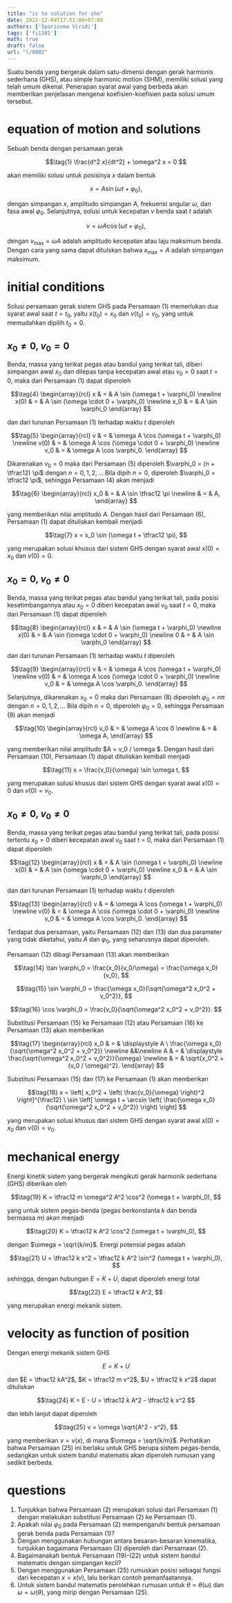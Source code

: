 ```yaml
---
title: "ic to solution for sho"
date: 2022-12-04T17:51:00+07:00
authors: ['Sparisoma Viridi']
tags: ['fi1101']
math: true
draft: false
url: "l/0002"
---
```

Suatu benda yang bergerak dalam satu-dimensi dengan gerak harmonis sederhana (GHS), atau simple harmonic motion (SHM), memiliki solusi yang telah umum dikenal. Penerapan syarat awal yang berbeda akan memberikan penjelasan mengenai koefisien-koefisien pada solusi umum tersebut.


# equation of motion and solutions
Sebuah benda dengan persamaan gerak

$$\tag{1}
\frac{d^2 x}{dt^2} + \omega^2 x = 0
$$

akan memiliki solusi untuk posisinya $x$ dalam bentuk

$$\tag{2}
x = A \sin (\omega t + \varphi_0),
$$

dengan simpangan $x$, amplitudo simpangan $A$, frekuensi angular $\omega$, dan fasa awal $\varphi_0$. Selanjutnya, solusi untuk kecepatan $v$ benda saat $t$ adalah

$$\tag{3}
v = \omega A \cos (\omega t + \varphi_0),
$$

dengan $v_{\max} = \omega A$ adalah amplitudo kecepatan atau laju maksimum benda. Dengan cara yang sama dapat ditulskan bahwa $x_{\max} = A$ adalah simpangan maksimum.


# initial conditions
Solusi persamaan gerak sistem GHS pada Persamaan (1) memerlukan dua syarat awal saat $t = t_0$, yaitu $x(t_0) = x_0$ dan $v(t_0) = v_0$, yang untuk memudahkan dipilih $t_0 = 0$.

## $x_0 \ne 0$, $v_0 = 0$
Benda, massa yang terikat pegas atau bandul yang terikat tali, diberi simpangan awal $x_0$ dan dilepas tanpa kecepatan awal atau $v_0 = 0$ saat $t = 0$, maka dari Persamaan (1) dapat diperoleh

$$\tag{4}
\begin{array}{rcl}
x  & = & A \sin (\omega t + \varphi_0) \newline
x(0) & = & A \sin (\omega \cdot 0 + \varphi_0) \newline
x_0 & = & A \sin \varphi_0
\end{array}
$$

dan dari turunan Persamaan (1) terhadap waktu $t$ diperoleh

$$\tag{5}
\begin{array}{rcl}
v  & = & \omega A \cos (\omega t + \varphi_0) \newline
v(0) & = & \omega A \cos (\omega \cdot 0 + \varphi_0) \newline
v_0 & = & \omega A \cos \varphi_0.
\end{array}
$$

Dikarenakan $v_0 = 0$ maka dari Persamaan (5) diperoleh $\varphi_0 = (n + \tfrac12) \pi$ dengan $n = 0, 1, 2, ..$. Bila dipih $n = 0$, diperoleh $\varphi_0 = \tfrac12 \pi$, sehingga Persamaan (4) akan menjadi

$$\tag{6}
\begin{array}{rcl}
x_0 & = & A \sin \tfrac12 \pi \newline
& = & A,
\end{array}
$$

yang memberikan nilai amplitudo $A$. Dengan hasil dari Persamaan (6), Persamaan (1) dapat dituliskan kembali menjadi

$$\tag{7}
x = x_0 \sin (\omega t + \tfrac12 \pi),
$$

yang merupakan solusi khusus dari sistem GHS dengan syarat awal $x(0) = x_0$ dan $v(0) = 0$.


## $x_0 = 0$, $v_0 \ne 0$
Benda, massa yang terikat pegas atau bandul yang terikat tali, pada posisi kesetimbangannya atau $x_0 = 0$ diberi kecepatan awal $v_0$ saat $t = 0$, maka dari Persamaan (1) dapat diperoleh

$$\tag{8}
\begin{array}{rcl}
x  & = & A \sin (\omega t + \varphi_0) \newline
x(0) & = & A \sin (\omega \cdot 0 + \varphi_0) \newline
0 & = & A \sin \varphi_0
\end{array}
$$

dan dari turunan Persamaan (1) terhadap waktu $t$ diperoleh

$$\tag{9}
\begin{array}{rcl}
v  & = & \omega A \cos (\omega t + \varphi_0) \newline
v(0) & = & \omega A \cos (\omega \cdot 0 + \varphi_0) \newline
v_0 & = & \omega A \cos \varphi_0.
\end{array}
$$

Selanjutnya, dikarenakan $x_0 = 0$ maka dari Persamaan (8) diperoleh $\varphi_0 = n \pi$ dengan $n = 0, 1, 2, ..$. Bila dipih $n = 0$, diperoleh $\varphi_0 = 0$, sehingga Persamaan (9) akan menjadi

$$\tag{10}
\begin{array}{rcl}
v_0 & = & \omega A \cos 0 \newline
& = & \omega A,
\end{array}
$$

yang memberikan nilai amplitudo $A = v_0 / \omega $. Dengan hasil dari Persamaan (10), Persamaan (1) dapat dituliskan kembali menjadi

$$\tag{11}
x = \frac{v_0}{\omega} \sin \omega t,
$$

yang merupakan solusi khusus dari sistem GHS dengan syarat awal $x(0) = 0$ dan $v(0) = v_0$.

## $x_0 \ne 0$, $v_0 \ne 0$
Benda, massa yang terikat pegas atau bandul yang terikat tali, pada posisi tertentu $x_0 = 0$ diberi kecepatan awal $v_0$ saat t = $0$, maka dari Persamaan (1) dapat diperoleh

$$\tag{12}
\begin{array}{rcl}
x  & = & A \sin (\omega t + \varphi_0) \newline
x(0) & = & A \sin (\omega \cdot 0 + \varphi_0) \newline
x_0 & = & A \sin \varphi_0
\end{array}
$$

dan dari turunan Persamaan (1) terhadap waktu $t$ diperoleh

$$\tag{13}
\begin{array}{rcl}
v  & = & \omega A \cos (\omega t + \varphi_0) \newline
v(0) & = & \omega A \cos (\omega \cdot 0 + \varphi_0) \newline
v_0 & = & \omega A \cos \varphi_0.
\end{array}
$$

Terdapat dua persamaan, yaitu Persamaan (12) dan (13) dan dua parameter yang tidak diketahui, yaitu $A$ dan $\varphi_0$, yang seharusnya dapat diperoleh.

Persamaan (12) dibagi Persamaan (13) akan memberikan

$$\tag{14}
\tan \varphi_0 = \frac{x_0}{v_0/\omega} = \frac{\omega x_0}{v_0},
$$

$$\tag{15}
\sin \varphi_0 = \frac{\omega x_0}{\sqrt{\omega^2 x_0^2 + v_0^2}},
$$

$$\tag{16}
\cos \varphi_0 = \frac{v_0}{\sqrt{\omega^2 x_0^2 + v_0^2}}.
$$

Substitusi Persamaan (15) ke Persamaan (12) atau Persamaan (16) ke Persamaan (13) akan memberikan

$$\tag{17}
\begin{array}{rcl}
x_0  & = & \displaystyle A \ \frac{\omega x_0}{\sqrt{\omega^2 x_0^2 + v_0^2}} \newline
&&\newline
A & = & \displaystyle \frac{\sqrt{\omega^2 x_0^2 + v_0^2}}{\omega} \newline
& = & \sqrt{x_0^2 + (v_0 / \omega)^2}.
\end{array}
$$

Substitusi Persamaan (15) dan (17) ke Persamaan (1) akan memberikan

$$\tag{18}
x = \left[ x_0^2 + \left( \frac{v_0}{\omega} \right)^2 \right]^{\frac12} \ \sin \left[ \omega t + \arcsin \left( \frac{\omega x_0}{\sqrt{\omega^2 x_0^2 + v_0^2}} \right) \right]
$$

yang merupakan solusi khusus dari sistem GHS dengan syarat awal $x(0) = x_0$ dan $v(0) = v_0$.


# mechanical energy
Energi kinetik sistem yang bergerak mengikuti gerak harmonik sederhana (GHS) diberikan oleh

$$\tag{19}
K = \tfrac12 m \omega^2 A^2 \cos^2 (\omega t + \varphi_0),
$$

yang untuk sistem pegas-benda (pegas berkonstanta $k$ dan benda bermassa $m$) akan menjadi

$$\tag{20}
K = \tfrac12 k A^2 \cos^2 (\omega t + \varphi_0),
$$

dengan $\omega = \sqrt{k/m}$. Energi potensial pegas adalah

$$\tag{21}
U = \tfrac12 k x^2 = \tfrac12 k A^2 \sin^2 (\omega t + \varphi_0),
$$

sehingga, dengan hubungan $E = K + U$, dapat diperoleh energi total

$$\tag{22}
E = \tfrac12 k A^2,
$$

yang merupakan energi mekanik sistem.


# velocity as function of position
Dengan energi mekanik sistem GHS

$$\tag{23}
E = K + U
$$

dan $E = \tfrac12 kA^2$, $K = \tfrac12 m v^2$, $U = \tfrac12 k x^2$ dapat dituliskan

$$\tag{24}
K = E - U = \tfrac12 k A^2 - \tfrac12 k x^2
$$

dan lebih lanjut dapat diperoleh

$$\tag{25}
v = \omega \sqrt{A^2 - x^2},
$$

yang memberikan $v = v(x)$, di mana $\omega = \sqrt{k/m}$. Perhatikan bahwa Persamaan (25) ini berlaku untuk GHS berupa sistem pegas-benda, sedangkan untuk sistem bandul matematis akan diperoleh rumusan yang sedikit berbeda.


# questions
1. Tunjukkan bahwa Persamaan (2) merupakan solusi dari Persamaan (1) dengan melakukan substitusi Persamaan (2) ke Persamaan (1).
2. Apakah nilai $\varphi_0$ pada Persamaan (2) mempengaruhi bentuk persamaan gerak benda pada Persamaan (1)?
3. Dengan menggunakan hubungan antara besaran-besaran kinematika, tunjukkan bagaimana Persamaan (3) diperoleh dari Persamaan (2).
4. Bagaimanakah bentuk Persamaan (19)-(22) untuk sistem bandul matematis dengan simpangan kecil?
5. Dengan menggunakan Persamaan (25) rumuskan posisi sebagai fungsi dari kecepatan $x = x(v)$, lalu berikan contoh pemanfaatannya.
6. Untuk sistem bandul matematis perolehkan rumusan untuk $\theta = \theta(\omega)$ dan $\omega = \omega(\theta)$, yang mirip dengan Persamaan (25).
